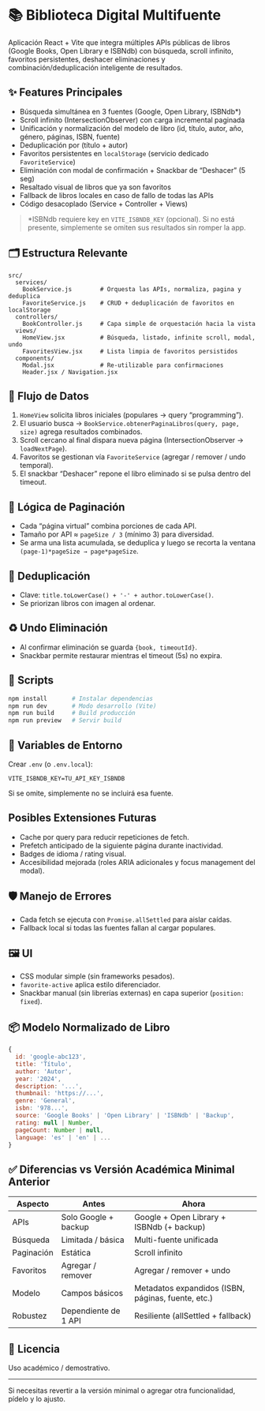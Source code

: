 # 📚 Biblioteca Digital Multifuente

Aplicación React + Vite que integra múltiples APIs públicas de libros (Google Books, Open Library e ISBNdb) con búsqueda, scroll infinito, favoritos persistentes, deshacer eliminaciones y combinación/deduplicación inteligente de resultados.

## ✨ Features Principales
- Búsqueda simultánea en 3 fuentes (Google, Open Library, ISBNdb*)
- Scroll infinito (IntersectionObserver) con carga incremental paginada
- Unificación y normalización del modelo de libro (id, título, autor, año, género, páginas, ISBN, fuente)
- Deduplicación por (título + autor)
- Favoritos persistentes en `localStorage` (servicio dedicado `FavoriteService`)
- Eliminación con modal de confirmación + Snackbar de “Deshacer” (5 seg)
- Resaltado visual de libros que ya son favoritos
- Fallback de libros locales en caso de fallo de todas las APIs
- Código desacoplado (Service + Controller + Views)

> *ISBNdb requiere key en `VITE_ISBNDB_KEY` (opcional). Si no está presente, simplemente se omiten sus resultados sin romper la app.

## 🗂️ Estructura Relevante
```
src/
  services/
    BookService.js        # Orquesta las APIs, normaliza, pagina y deduplica
    FavoriteService.js    # CRUD + deduplicación de favoritos en localStorage
  controllers/
    BookController.js     # Capa simple de orquestación hacia la vista
  views/
    HomeView.jsx          # Búsqueda, listado, infinite scroll, modal, undo
    FavoritesView.jsx     # Lista limpia de favoritos persistidos
  components/
    Modal.jsx             # Re-utilizable para confirmaciones
    Header.jsx / Navigation.jsx
```

## 🔌 Flujo de Datos
1. `HomeView` solicita libros iniciales (populares → query “programming”).
2. El usuario busca → `BookService.obtenerPaginaLibros(query, page, size)` agrega resultados combinados.
3. Scroll cercano al final dispara nueva página (IntersectionObserver → `loadNextPage`).
4. Favoritos se gestionan vía `FavoriteService` (agregar / remover / undo temporal).
5. El snackbar “Deshacer” repone el libro eliminado si se pulsa dentro del timeout.

## 🧠 Lógica de Paginación
- Cada “página virtual” combina porciones de cada API.
- Tamaño por API ≈ `pageSize / 3` (mínimo 3) para diversidad.
- Se arma una lista acumulada, se deduplica y luego se recorta la ventana `(page-1)*pageSize → page*pageSize`.

## 🧹 Deduplicación
- Clave: `title.toLowerCase() + '-' + author.toLowerCase()`.
- Se priorizan libros con imagen al ordenar.

## ♻️ Undo Eliminación
- Al confirmar eliminación se guarda `{book, timeoutId}`.
- Snackbar permite restaurar mientras el timeout (5s) no expira.

## 🚀 Scripts
```bash
npm install       # Instalar dependencias
npm run dev       # Modo desarrollo (Vite)
npm run build     # Build producción
npm run preview   # Servir build
```

## 🔐 Variables de Entorno
Crear `.env` (o `.env.local`):
```
VITE_ISBNDB_KEY=TU_API_KEY_ISBNDB
```
Si se omite, simplemente no se incluirá esa fuente.

## Posibles Extensiones Futuras
- Cache por query para reducir repeticiones de fetch.
- Prefetch anticipado de la siguiente página durante inactividad.
- Badges de idioma / rating visual.
- Accesibilidad mejorada (roles ARIA adicionales y focus management del modal).

## 🛡️ Manejo de Errores
- Cada fetch se ejecuta con `Promise.allSettled` para aislar caídas.
- Fallback local si todas las fuentes fallan al cargar populares.

## 🖼️ UI
- CSS modular simple (sin frameworks pesados).
- `favorite-active` aplica estilo diferenciador.
- Snackbar manual (sin librerías externas) en capa superior (`position: fixed`).

## 📦 Modelo Normalizado de Libro
```js
{
  id: 'google-abc123',
  title: 'Título',
  author: 'Autor',
  year: '2024',
  description: '...',
  thumbnail: 'https://...',
  genre: 'General',
  isbn: '978...',
  source: 'Google Books' | 'Open Library' | 'ISBNdb' | 'Backup',
  rating: null | Number,
  pageCount: Number | null,
  language: 'es' | 'en' | ...
}
```

## ✅ Diferencias vs Versión Académica Minimal Anterior
| Aspecto | Antes | Ahora |
|---------|-------|-------|
| APIs | Solo Google + backup | Google + Open Library + ISBNdb (+ backup) |
| Búsqueda | Limitada / básica | Multi-fuente unificada |
| Paginación | Estática | Scroll infinito |
| Favoritos | Agregar / remover | Agregar / remover + undo |
| Modelo | Campos básicos | Metadatos expandidos (ISBN, páginas, fuente, etc.) |
| Robustez | Dependiente de 1 API | Resiliente (allSettled + fallback) |

## 📄 Licencia
Uso académico / demostrativo.

---
Si necesitas revertir a la versión minimal o agregar otra funcionalidad, pídelo y lo ajusto.
